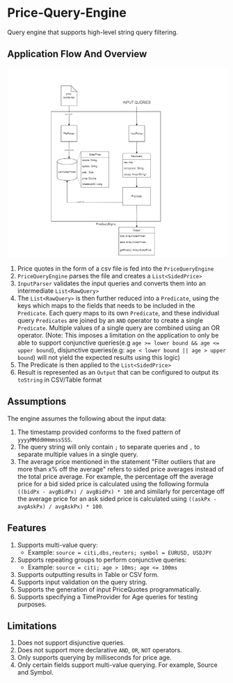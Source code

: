 # Price-Query-Engine
Query engine that supports high-level string query filtering.

## Application Flow And Overview
![Application Overview And Flow Diagram](images/Application%20Flow%20Diagram.png)

1. Price quotes in the form of a csv file is fed into the `PriceQueryEngine` 
2. `PriceQueryEngine` parses the file and creates a `List<SidedPrice>`
3. `InputParser` validates the input queries and converts them into an intermediate `List<RawQuery>`
4. The `List<RawQuery>` is then further reduced into a `Predicate`, using the keys which maps to the fields that needs to be included in the `Predicate`. Each query maps to its own `Predicate`, and these individual query `Predicates` are joined by an `AND` operator to create a single `Predicate`. Multiple values of a single query are combined using an OR operator. (Note: This imposes a limitation on the application to only be able to support conjunctive queries(e.g `age >= lower bound && age <= upper bound`), disjunctive queries(e.g: `age < lower bound || age > upper bound`) will not yield the expected results using this logic)
5. The Predicate is then applied to the `List<SidedPrice>` 
6. Result is represented as an `Output` that can be configured to output its `toString` in CSV/Table format

## Assumptions

The engine assumes the following about the input data:

1. The timestamp provided conforms to the fixed pattern of `yyyyMMddHHmmssSSS`.
2. The query string will only contain `;` to separate queries and `,` to separate multiple values in a single query.
3. The average price mentioned in the statement "Filter outliers that are more than x% off the average" refers to sided price averages instead of the total price average. For example, the percentage off the average price for a bid sided price is calculated using the following formula `((bidPx - avgBidPx) / avgBidPx) * 100` and similarly for percentage off the average price for an ask sided price is calculated using `((askPx - avgAskPx) / avgAskPx) * 100`.

## Features

1. Supports multi-value query:
    - Example: `source = citi,dbs,reuters; symbol = EURUSD, USDJPY`
2. Supports repeating groups to perform conjunctive queries:
    - Example: `source = citi; age > 10ms; age <= 100ms`
3. Supports outputting results in Table or CSV form.
4. Supports input validation on the query string.
5. Supports the generation of input PriceQuotes programmatically.
6. Supports specifying a TimeProvider for Age queries for testing purposes.

## Limitations

1. Does not support disjunctive queries.
2. Does not support more declarative `AND`, `OR`, `NOT` operators.
3. Only supports querying by milliseconds for price age.
4. Only certain fields support multi-value querying. For example, Source and Symbol.

                 
